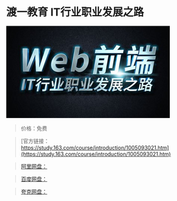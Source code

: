 # 渡一教育 IT行业职业发展之路

![img](../../../assets/study163/free/088f538fed934b2ca4b62650810117fa.jpg)

> 价格：免费

> [官方链接：https://study.163.com/course/introduction/1005093021.htm](https://study.163.com/course/introduction/1005093021.htm)

> [阿里网盘：]()

> [百度网盘：]()

> [夸克网盘：]()
